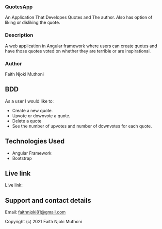 ### QuotesApp      
An Application That Developes Quotes and The author. Also has option of liking or disliking the quote.                                                                                                                  

### Description

A web application in Angular framework where users can create quotes and have those quotes voted on whether they are terrible or are inspirational.

### Author
Faith Njoki Muthoni


## BDD
As a user I would like to:

- Create a new quote.
- Upvote or downvote a quote.
- Delete a quote
- See the number of upvotes and number of downvotes for each quote.

## Technologies Used

- Angular Framework
- Bootstrap

## Live link

Live link: 

## Support and contact details

Email: faithnjoki81@gmail.com

Copyright (c) 2021 Faith Njoki Muthoni